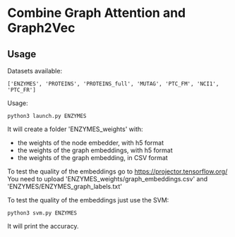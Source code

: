 # Combine Graph Attention and Graph2Vec

## Usage

Datasets available:

```
['ENZYMES', 'PROTEINS', 'PROTEINS_full', 'MUTAG', 'PTC_FM', 'NCI1', 'PTC_FR']
```

Usage:

```
python3 launch.py ENZYMES
```

It will create a folder 'ENZYMES_weights' with:

+ the weights of the node embedder, with h5 format
+ the weights of the graph embeddings, with h5 format
+ the weights of the graph embedding, in CSV format

To test the quality of the embeddings go to https://projector.tensorflow.org/  
You need to upload 'ENZYMES\_weights/graph\_embeddings.csv' and 'ENZYMES/ENZYMES\_graph\_labels.txt'

To test the quality of the embeddings just use the SVM:

```
python3 svm.py ENZYMES
```

It will print the accuracy.
